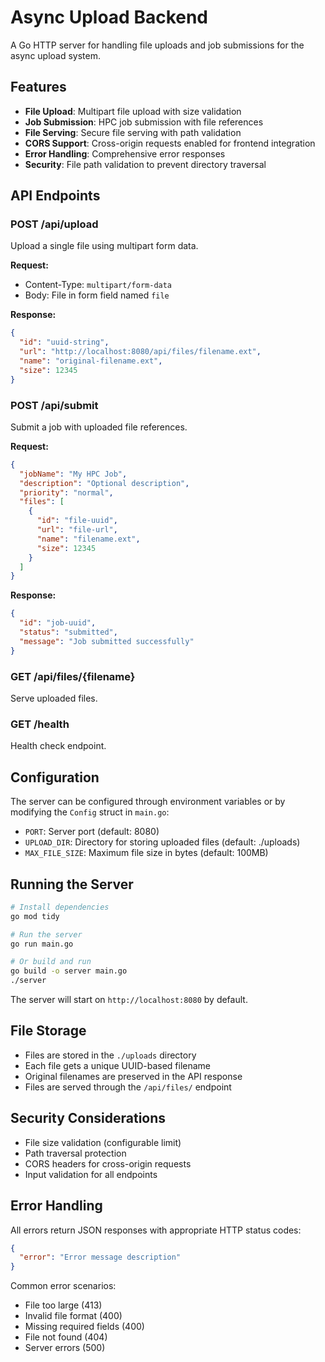 # Async Upload Backend

A Go HTTP server for handling file uploads and job submissions for the async upload system.

## Features

- **File Upload**: Multipart file upload with size validation
- **Job Submission**: HPC job submission with file references
- **File Serving**: Secure file serving with path validation
- **CORS Support**: Cross-origin requests enabled for frontend integration
- **Error Handling**: Comprehensive error responses
- **Security**: File path validation to prevent directory traversal

## API Endpoints

### POST /api/upload
Upload a single file using multipart form data.

**Request:**
- Content-Type: `multipart/form-data`
- Body: File in form field named `file`

**Response:**
```json
{
  "id": "uuid-string",
  "url": "http://localhost:8080/api/files/filename.ext",
  "name": "original-filename.ext",
  "size": 12345
}
```

### POST /api/submit
Submit a job with uploaded file references.

**Request:**
```json
{
  "jobName": "My HPC Job",
  "description": "Optional description",
  "priority": "normal",
  "files": [
    {
      "id": "file-uuid",
      "url": "file-url",
      "name": "filename.ext",
      "size": 12345
    }
  ]
}
```

**Response:**
```json
{
  "id": "job-uuid",
  "status": "submitted",
  "message": "Job submitted successfully"
}
```

### GET /api/files/{filename}
Serve uploaded files.

### GET /health
Health check endpoint.

## Configuration

The server can be configured through environment variables or by modifying the `Config` struct in `main.go`:

- `PORT`: Server port (default: 8080)
- `UPLOAD_DIR`: Directory for storing uploaded files (default: ./uploads)
- `MAX_FILE_SIZE`: Maximum file size in bytes (default: 100MB)

## Running the Server

```bash
# Install dependencies
go mod tidy

# Run the server
go run main.go

# Or build and run
go build -o server main.go
./server
```

The server will start on `http://localhost:8080` by default.

## File Storage

- Files are stored in the `./uploads` directory
- Each file gets a unique UUID-based filename
- Original filenames are preserved in the API response
- Files are served through the `/api/files/` endpoint

## Security Considerations

- File size validation (configurable limit)
- Path traversal protection
- CORS headers for cross-origin requests
- Input validation for all endpoints

## Error Handling

All errors return JSON responses with appropriate HTTP status codes:

```json
{
  "error": "Error message description"
}
```

Common error scenarios:
- File too large (413)
- Invalid file format (400)
- Missing required fields (400)
- File not found (404)
- Server errors (500)

